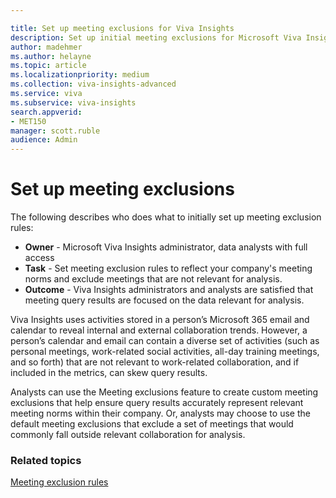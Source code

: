 ```yaml
---

title: Set up meeting exclusions for Viva Insights
description: Set up initial meeting exclusions for Microsoft Viva Insights
author: madehmer
ms.author: helayne
ms.topic: article
ms.localizationpriority: medium 
ms.collection: viva-insights-advanced 
ms.service: viva 
ms.subservice: viva-insights 
search.appverid: 
- MET150 
manager: scott.ruble
audience: Admin
---
```


# Set up meeting exclusions

The following describes who does what to initially set up meeting exclusion rules:

* **Owner** - Microsoft Viva Insights administrator, data analysts with full access
* **Task** - Set meeting exclusion rules to reflect your company's meeting norms and exclude meetings that are not relevant for analysis.  
* **Outcome** - Viva Insights administrators and analysts are satisfied that meeting query results are focused on the data relevant for analysis.

Viva Insights uses activities stored in a person’s Microsoft 365 email and calendar to reveal internal and external collaboration trends. However, a person’s calendar and email can contain a diverse set of activities (such as personal meetings, work-related social activities, all-day training meetings, and so forth) that are not relevant to work-related collaboration, and if included in the metrics, can skew query results.

Analysts can use the Meeting exclusions feature to create custom meeting exclusions that help ensure query results accurately represent relevant meeting norms within their company. Or, analysts may choose to use the default meeting exclusions that exclude a set of meetings that would commonly fall outside relevant collaboration for analysis.

### Related topics

[Meeting exclusion rules](/viva/insights/Tutorials/meeting-exclusions-intro?toc=/viva/insights/use/toc.json&bc=/viva/insights/breadcrumb/toc.json)

<!-- former topics 
[Understand meeting exclusions](../Use/Understand-meeting-exclusions.md)

[Create custom meeting exclusions](../Use/Create-custom-meeting-exclusions-rules.md)
-->

